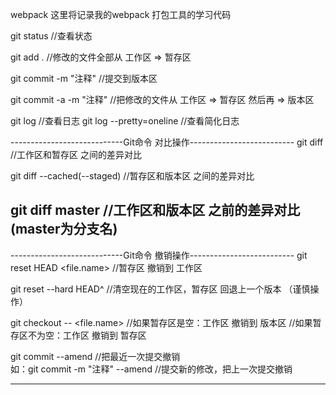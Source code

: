 webpack
这里将记录我的webpack 打包工具的学习代码 

git status 	//查看状态

git add . 	//修改的文件全部从 工作区 => 暂存区

git commit -m "注释"	//提交到版本区

git commit -a -m "注释"		//把修改的文件从 工作区 => 暂存区 然后再 => 版本区


git log 	//查看日志
git log --pretty=oneline	//查看简化日志

----------------------------Git命令 对比操作--------------------------
git diff	//工作区和暂存区 之间的差异对比

git diff --cached(--staged) //暂存区和版本区 之间的差异对比

git diff master		//工作区和版本区 之前的差异对比	(master为分支名)
----------------------------------------------------------------------


----------------------------Git命令 撤销操作--------------------------
git reset HEAD <file.name> 		//暂存区 撤销到 工作区

git reset --hard HEAD^ 			//清空现在的工作区，暂存区 回退上一个版本 （谨慎操作）

git checkout -- <file.name> 	//如果暂存区是空：工作区 撤销到 版本区 
								//如果暂存区不为空：工作区 撤销到 暂存区	

git commit --amend				//把最近一次提交撤销  
如：git commit -m "注释" --amend    //提交新的修改，把上一次提交撤销


----------------------------------------------------------------------
